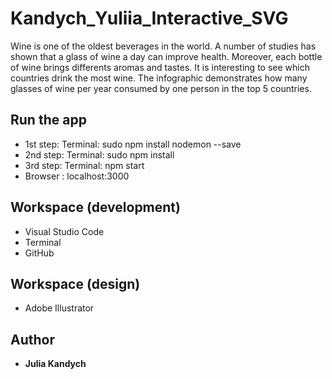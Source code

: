 # Kandych_Yuliia_Interactive_SVG

Wine is one of the oldest beverages in the world. A number of studies has shown
that a glass of wine a day can improve health. Moreover, each bottle of wine brings
differents aromas and tastes. It is interesting to see which countries drink the
most wine. The infographic demonstrates how many glasses of wine per year
consumed by one person in the top 5 countries.



## Run the app  
 - 1st step: Terminal: sudo npm install nodemon --save
 - 2nd step: Terminal: sudo npm install
 - 3rd step: Terminal: npm start
 - Browser : localhost:3000


## Workspace (development)
* Visual Studio Code
* Terminal
* GitHub

## Workspace (design)
* Adobe Illustrator

## Author 
* **Julia Kandych**
